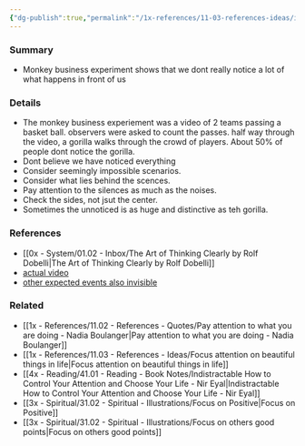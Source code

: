 ```yaml
---
{"dg-publish":true,"permalink":"/1x-references/11-03-references-ideas/illusion-of-attention/","dgHomeLink":true,"dgPassFrontmatter":false,"dgShowBacklinks":true,"dgShowLocalGraph":false,"dgShowInlineTitle":true}
---
```



### Summary
- Monkey business experiment shows that we dont really notice a lot of what happens in front of us

### Details
- The monkey business experiement was a video of 2 teams passing a basket ball. observers were asked to count the passes. half way through the video, a gorilla walks through the crowd of players. About 50% of people dont notice the gorilla.
- Dont believe we have noticed everything
- Consider seemingly impossible scenarios.
- Consider what lies behind the scences.
- Pay attention to the silences as much as the noises. 
- Check the sides, not jsut the center. 
- Sometimes the unnoticed is as huge and distinctive as teh gorilla.

### References
- [[0x - System/01.02 - Inbox/The Art of Thinking Clearly by Rolf Dobelli|The Art of Thinking Clearly by Rolf Dobelli]]
- [actual video](https://www.youtube.com/watch?v=IGQmdoK_ZfY)
- [other expected events also invisible](https://news.illinois.edu/view/6367/205580)

### Related
- [[1x - References/11.02 - References - Quotes/Pay attention to what you are doing - Nadia Boulanger|Pay attention to what you are doing - Nadia Boulanger]]
- [[1x - References/11.03 - References - Ideas/Focus attention on beautiful things in life|Focus attention on beautiful things in life]]
- [[4x - Reading/41.01 - Reading - Book Notes/Indistractable How to Control Your Attention and Choose Your Life - Nir Eyal|Indistractable How to Control Your Attention and Choose Your Life - Nir Eyal]]
- [[3x - Spiritual/31.02 - Spiritual - Illustrations/Focus on Positive|Focus on Positive]]
- [[3x - Spiritual/31.02 - Spiritual - Illustrations/Focus on others good points|Focus on others good points]]